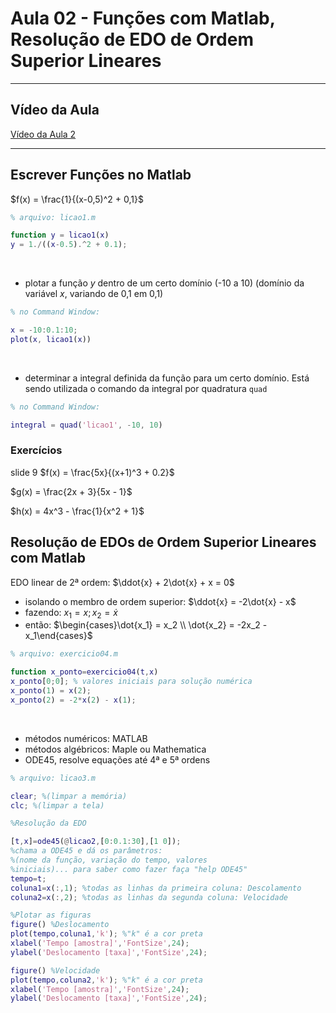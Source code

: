 # Aula 02 - Funções com Matlab, Resolução de EDO de Ordem Superior Lineares

---

## Vídeo da Aula
[Vídeo da Aula 2](https://drive.google.com/file/d/1-QwDUxAKedfevi8RmOwfSIyyyQb_f5FA/view)

---

## Escrever Funções no Matlab
$f(x) = \frac{1}{(x-0,5)^2 + 0,1}$

```matlab
% arquivo: licao1.m

function y = licao1(x)
y = 1./((x-0.5).^2 + 0.1);
```
<br>

- plotar a função $y$ dentro de um certo domínio (-10 a 10) (domínio da variável $x$, variando de 0,1 em 0,1)

```matlab
% no Command Window:

x = -10:0.1:10;
plot(x, licao1(x))
```
<br>

- determinar a integral definida da função  para um certo domínio.
Está sendo utilizada o comando da integral por quadratura ```quad```

```matlab
% no Command Window:

integral = quad('licao1', -10, 10)
```

### Exercícios
slide 9
$f(x) = \frac{5x}{(x+1)^3 + 0.2}$

$g(x) = \frac{2x + 3}{5x - 1}$

$h(x) = 4x^3 - \frac{1}{x^2 + 1}$


## Resolução de EDOs de Ordem Superior Lineares com Matlab
EDO linear de 2ª ordem: $\ddot{x} + 2\dot{x} + x = 0$
- isolando o membro de ordem superior: $\ddot{x} = -2\dot{x} - x$
- fazendo: $x_1 = x;   x_2 = \dot{x}$
- então: $\begin{cases}\dot{x_1} = x_2 \\ \dot{x_2} = -2x_2 - x_1\end{cases}$

```matlab
% arquivo: exercicio04.m

function x_ponto=exercicio04(t,x)
x_ponto[0;0]; % valores iniciais para solução numérica
x_ponto(1) = x(2);
x_ponto(2) = -2*x(2) - x(1);
```
<br>

- métodos numéricos: MATLAB
- métodos algébricos: Maple ou Mathematica
- ODE45, resolve equações até 4ª e 5ª ordens


```matlab
% arquivo: licao3.m

clear; %(limpar a memória)
clc; %(limpar a tela)

%Resolução da EDO

[t,x]=ode45(@licao2,[0:0.1:30],[1 0]); 
%chama a ODE45 e dá os parâmetros: 
%(nome da função, variação do tempo, valores
%iniciais)... para saber como fazer faça "help ODE45"
tempo=t;
coluna1=x(:,1); %todas as linhas da primeira coluna: Descolamento
coluna2=x(:,2); %todas as linhas da segunda coluna: Velocidade

%Plotar as figuras 
figure() %Deslocamento
plot(tempo,coluna1,'k'); %"k" é a cor preta
xlabel('Tempo [amostra]','FontSize',24);
ylabel('Deslocamento [taxa]','FontSize',24);

figure() %Velocidade
plot(tempo,coluna2,'k'); %"k" é a cor preta
xlabel('Tempo [amostra]','FontSize',24);
ylabel('Deslocamento [taxa]','FontSize',24);
```